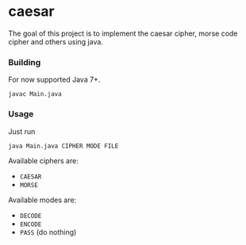 # caesar

The goal of this project is to implement the caesar cipher, morse code cipher and others using java.


### Building
For now supported Java 7+.
```
javac Main.java
```

### Usage
Just run
```
java Main.java CIPHER MODE FILE
```

Available ciphers are:
- `CAESAR`
- `MORSE`

Available modes are:
- `DECODE`
- `ENCODE`
- `PASS` (do nothing)
